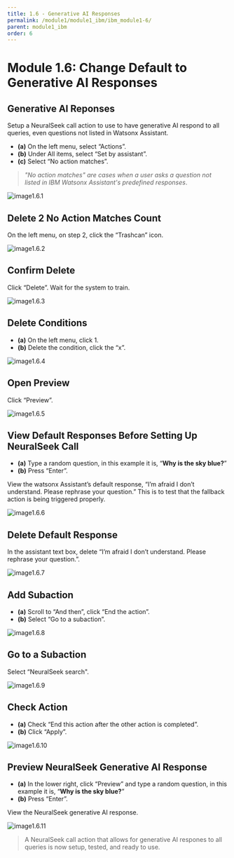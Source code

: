 ```yaml
---
title: 1.6 - Generative AI Responses
permalink: /module1/module1_ibm/ibm_module1-6/
parent: module1_ibm
order: 6
---
```


# Module 1.6: Change Default to Generative AI Responses

## Generative AI Reponses

Setup a NeuralSeek call action to use to have generative AI respond to all queries, even questions not listed in Watsonx Assistant. 

- **(a)** On the left menu, select “Actions”.
- **(b)** Under All items, select “Set by assistant”.
- **(c)** Select “No action matches”.
  
> *"No action matches" are cases when a user asks a question not listed in IBM Watsonx Assistant's predefined responses*.

![image1.6.1](images/image1.6.1.png)

## Delete 2 No Action Matches Count

On the left menu, on step 2, click the “Trashcan” icon.

![image1.6.2](images/image1.6.2.png)

## Confirm Delete

Click “Delete”. Wait for the system to train.

![image1.6.3](images/image1.6.3.png)

## Delete Conditions

- **(a)** On the left menu, click 1.
- **(b)** Delete the condition, click the “x”.
 
![image1.6.4](images/image1.6.4.png)

## Open Preview

Click “Preview”.

![image1.6.5](images/image1.6.5.png)

## View Default Responses Before Setting Up NeuralSeek Call

- **(a)** Type a random question, in this example it is, “**Why is the sky blue?**”
- **(b)** Press “Enter”.
  
View the watsonx Assistant’s default response, “I’m afraid I don’t understand. Please rephrase your question.” This is to test that the fallback action is being triggered properly.

![image1.6.6](images/image1.6.6.png)

## Delete Default Response

In the assistant text box, delete “I’m afraid I don’t understand. Please rephrase your question.”.

![image1.6.7](images/image1.6.7.png)

## Add Subaction

- **(a)** Scroll to “And then”, click “End the action”.
- **(b)** Select “Go to a subaction”.

![image1.6.8](images/image1.6.8.png)

## Go to a Subaction

Select “NeuralSeek search".

![image1.6.9](images/image1.6.9.png)

## Check Action

- **(a)** Check “End this action after the other action is completed”.
- **(b)** Click “Apply”.

![image1.6.10](images/image1.6.10.png)

## Preview NeuralSeek Generative AI Response

- **(a)** In the lower right, click “Preview” and type a random question, in this example it is, “**Why is the sky blue?**”
- **(b)** Press “Enter”.

View the NeuralSeek generative AI response.

![image1.6.11](images/image1.6.11.png)

> A NeuralSeek call action that allows for generative AI respones to all queries is now setup, tested, and ready to use. 